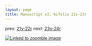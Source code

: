 ```yaml
---
layout: page
title: Manuscript e3, bifolio 22v-23r
---
```


prev: [21v-22r](../21v-22r/) next: [23v-24r](../23v-24r/)



[![Linked to zoomble image](http://www.homermultitext.org/iipsrv?IIIF=/project/homer/pyramidal/deepzoom/hmt/e3bifolio/v1/vb_22v_23r.tif/full/2000,/0/default.jpg)](http://www.homermultitext.org/ict2/?urn=urn:cite2:hmt:e3bifolio.v1:vb_22v_23r)

